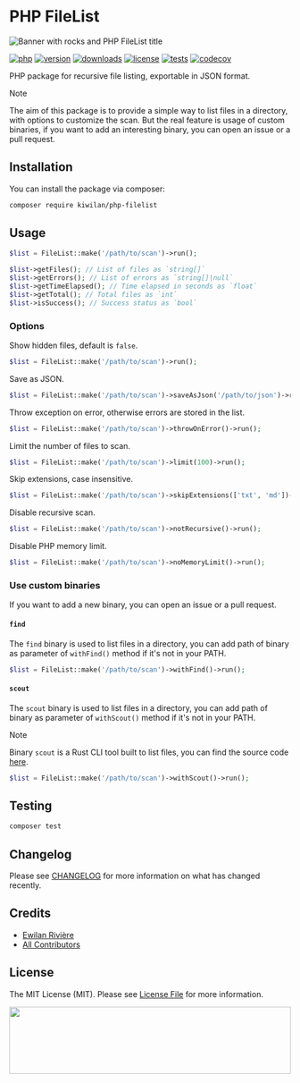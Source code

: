 # PHP FileList

![Banner with rocks and PHP FileList title](https://raw.githubusercontent.com/kiwilan/php-filelist/main/docs/banner.jpg)

[![php][php-version-src]][php-version-href]
[![version][version-src]][version-href]
[![downloads][downloads-src]][downloads-href]
[![license][license-src]][license-href]
[![tests][tests-src]][tests-href]
[![codecov][codecov-src]][codecov-href]

PHP package for recursive file listing, exportable in JSON format.

> [!NOTE]
> The aim of this package is to provide a simple way to list files in a directory, with options to customize the scan. But the real feature is usage of custom binaries, if you want to add an interesting binary, you can open an issue or a pull request.

## Installation

You can install the package via composer:

```bash
composer require kiwilan/php-filelist
```

## Usage

```php
$list = FileList::make('/path/to/scan')->run();

$list->getFiles(); // List of files as `string[]`
$list->getErrors(); // List of errors as `string[]|null`
$list->getTimeElapsed(); // Time elapsed in seconds as `float`
$list->getTotal(); // Total files as `int`
$list->isSuccess(); // Success status as `bool`
```

### Options

Show hidden files, default is `false`.

```php
$list = FileList::make('/path/to/scan')->run();
```

Save as JSON.

```php
$list = FileList::make('/path/to/scan')->saveAsJson('/path/to/json')->run();
```

Throw exception on error, otherwise errors are stored in the list.

```php
$list = FileList::make('/path/to/scan')->throwOnError()->run();
```

Limit the number of files to scan.

```php
$list = FileList::make('/path/to/scan')->limit(100)->run();
```

Skip extensions, case insensitive.

```php
$list = FileList::make('/path/to/scan')->skipExtensions(['txt', 'md'])->run();
```

Disable recursive scan.

```php
$list = FileList::make('/path/to/scan')->notRecursive()->run();
```

Disable PHP memory limit.

```php
$list = FileList::make('/path/to/scan')->noMemoryLimit()->run();
```

### Use custom binaries

If you want to add a new binary, you can open an issue or a pull request.

#### `find`

The `find` binary is used to list files in a directory, you can add path of binary as parameter of `withFind()` method if it's not in your PATH.

```php
$list = FileList::make('/path/to/scan')->withFind()->run();
```

#### `scout`

The `scout` binary is used to list files in a directory, you can add path of binary as parameter of `withScout()` method if it's not in your PATH.

> [!NOTE]
> Binary `scout` is a Rust CLI tool built to list files, you can find the source code [here](https://github.com/ewilan-riviere/scout).

```php
$list = FileList::make('/path/to/scan')->withScout()->run();
```

## Testing

```bash
composer test
```

## Changelog

Please see [CHANGELOG](CHANGELOG.md) for more information on what has changed recently.

## Credits

-   [Ewilan Rivière](https://github.com/kiwilan)
-   [All Contributors](../../contributors)

## License

The MIT License (MIT). Please see [License File](LICENSE.md) for more information.

[<img src="https://user-images.githubusercontent.com/48261459/201463225-0a5a084e-df15-4b11-b1d2-40fafd3555cf.svg" height="120rem" width="100%" />](https://github.com/kiwilan)

[version-src]: https://img.shields.io/packagist/v/kiwilan/php-filelist.svg?style=flat&colorA=18181B&colorB=777BB4
[version-href]: https://packagist.org/packages/kiwilan/php-filelist
[php-version-src]: https://img.shields.io/static/v1?style=flat&label=PHP&message=v8.1&color=777BB4&logo=php&logoColor=ffffff&labelColor=18181b
[php-version-href]: https://www.php.net/
[downloads-src]: https://img.shields.io/packagist/dt/kiwilan/php-filelist.svg?style=flat&colorA=18181B&colorB=777BB4
[downloads-href]: https://packagist.org/packages/kiwilan/php-filelist
[license-src]: https://img.shields.io/github/license/kiwilan/php-filelist.svg?style=flat&colorA=18181B&colorB=777BB4
[license-href]: https://github.com/kiwilan/php-filelist/blob/main/README.md
[tests-src]: https://img.shields.io/github/actions/workflow/status/kiwilan/php-filelist/run-tests.yml?branch=main&label=tests&style=flat&colorA=18181B
[tests-href]: https://packagist.org/packages/kiwilan/php-filelist
[codecov-src]: https://codecov.io/gh/kiwilan/php-filelist/graph/badge.svg?token=LhW38C1VKZ
[codecov-href]: https://codecov.io/gh/kiwilan/php-filelist
